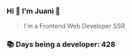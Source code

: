 ### Hi 👋 I&#39;m Juani 🦁

> I&#39;m a Frontend Web Developer SSR

### 📚 Days being a developer: 428
